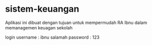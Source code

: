 # sistem-keuangan
Aplikasi ini dibuat dengan tujuan untuk mempermudah RA Ibnu dalam memanagemen keuagan sekolah

login
username : ibnu salamah
password : 123
